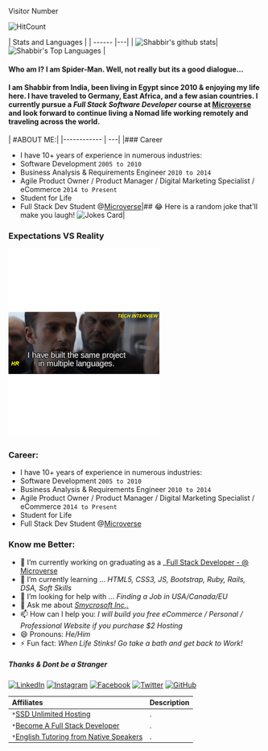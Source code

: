 <!--
**smy5152/smy5152** is a ✨ _special_ ✨ repository because its `README.md` (this file) appears on your GitHub profile.
--> Visitor Number
![HitCount](http://hits.dwyl.com/smy5152/smy5152.svg)

| Stats and Languages |
| ------ |---|
| ![Shabbir's github stats](https://github-readme-stats.vercel.app/api?username=smy5152&theme=solarized-light&show_icons=true&text_color=black)|![Shabbir's Top Languages](https://github-readme-stats.vercel.app/api/top-langs/?username=smy5152&theme=dark) |

#### Who am I? I am Spider-Man. Well, not really but its a good dialogue...
#### I am Shabbir from India, been living in Egypt since 2010 & enjoying my life here. I have traveled to Germany, East Africa, and a few asian countries. I currently pursue a _Full Stack Software Developer_ course at [Microverse](http://bit.ly/fullstackdev-free) and look forward to continue living a Nomad life working remotely and traveling across the world.

| #ABOUT ME:|
|------------ | ---|
|### Career
- I have 10+ years of experience in numerous industries:
- Software Development `2005 to 2010`
- Business Analysis & Requirements Engineer `2010 to 2014`
- Agile Product Owner / Product Manager / Digital Marketing Specialist / eCommerce `2014 to Present`
- Student for Life
- Full Stack Dev Student @[Microverse](http://bit.ly/fullstackdev-free)|## 😂 Here is a random joke that'll make you laugh! ![Jokes Card](https://readme-jokes.vercel.app/api)|

### Expectations VS Reality
<img src="Webp.net-gifmaker.gif" alt="Welcome!" width="300"/>

### Career:
- I have 10+ years of experience in numerous industries:
- Software Development `2005 to 2010`
- Business Analysis & Requirements Engineer `2010 to 2014`
- Agile Product Owner / Product Manager / Digital Marketing Specialist / eCommerce `2014 to Present`
- Student for Life
- Full Stack Dev Student @[Microverse](http://bit.ly/fullstackdev-free)

### Know me Better:
- 🔭 I’m currently working on graduating as a _[Full Stack Developer - @ Microverse](http://bit.ly/fullstackdev-free)
- 🌱 I’m currently learning ... _HTML5, CSS3, JS, Bootstrap, Ruby, Rails, DSA, Soft Skills_
- 🤔 I’m looking for help with ... _Finding a Job in USA/Canada/EU_
- 💬 Ask me about _[Smycrosoft Inc,.](https://Smycrosoft.com)_
- 📫 How can I help you: _I will build you free eCommerce / Personal / Professional Website if you purchase $2 Hosting_
- 😄 Pronouns: _He/Him_
- ⚡ Fun fact: _When Life Stinks! Go take a bath and get back to Work!_

##### Thanks & Dont be a Stranger
<a href="https://www.linkedin.com/in/shabbirmyamani" target="_blank"><img src="https://img.shields.io/badge/LinkedIn-%230077B5.svg?&style=flat-square&logo=linkedin&logoColor=white" alt="LinkedIn"></a> <a href="https://www.instagram.com/smy_misr" target="_blank"><img src="https://img.shields.io/badge/Instagram-%23E4405F.svg?&style=flat-square&logo=instagram&logoColor=white" alt="Instagram"></a> <a href="https://www.facebook.com/smymisr" target="_blank"><img src="https://img.shields.io/badge/Facebook-%231877F2.svg?&style=flat-square&logo=facebook&logoColor=white" alt="Facebook"></a> <a href="https://www.twitter.com/smymisr" target="_blank"><img alt="Twitter" src="https://img.shields.io/twitter/follow/smymisr?style=social"></a> <a href="https://github.com/smy5152" target="_blank"><img alt="GitHub" src="https://img.shields.io/github/followers/smy5152?style=social"></a>


| Affiliates| Description |
| :--- | :--- |
|`*`<a href="https://bit.ly/smyhost" target=_blank alt="SSD Unlimited Hosting">SSD Unlimited Hosting</a>|.|
|`*`<a href="https://bit.ly/fullstackdev-free" target=_blank alt="Full Stack Developer">Become A Full Stack Developer</a>|.|
|`*`<a href="https://bit.ly/english-tutors-experts" target=_blank alt="English Fluency">English Tutoring from Native Speakers</a>|.|
